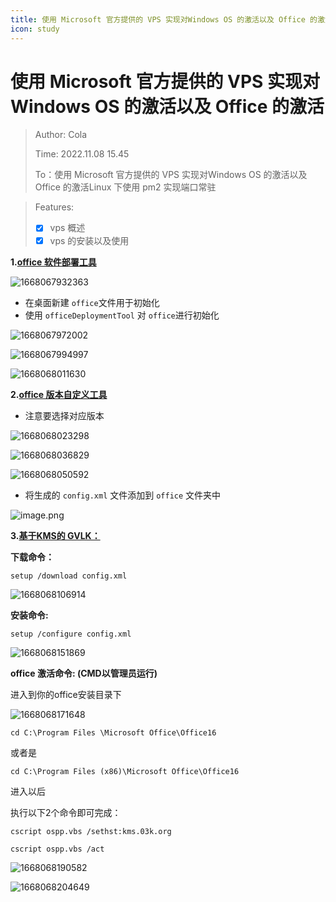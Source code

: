 ```yaml
---
title: 使用 Microsoft 官方提供的 VPS 实现对Windows OS 的激活以及 Office 的激活
icon: study
---
```

# 使用 Microsoft 官方提供的 VPS 实现对Windows OS 的激活以及 Office 的激活

> Author: Cola
>
> Time: 2022.11.08 15.45
>
> To：使用 Microsoft 官方提供的 VPS 实现对Windows OS 的激活以及 Office 的激活Linux 下使用 pm2 实现端口常驻

> Features:
>
> - [X] vps 概述
> - [X] vps 的安装以及使用

**1.[office 软件部署工具](https://www.microsoft.com/en-us/download/details.aspx?id=49117)**

![1668067932363](/1668067932363.png)

- 在桌面新建 `office`文件用于初始化
- 使用 `officeDeploymentTool` 对 `office`进行初始化

![1668067972002](/1668067972002.png)

![1668067994997](/1668067994997.png)

![1668068011630](/1668068011630.png)

**2.[office 版本自定义工具](https://config.office.com/deploymentsettings)**

- 注意要选择对应版本

![1668068023298](/1668068023298.png)

![1668068036829](/1668068036829.png)

![1668068050592](/1668068050592.png)

- 将生成的 `config.xml` 文件添加到 `office` 文件夹中

![image.png](/1668068171648.png)

**3.[基于KMS的 GVLK：](https://learn.microsoft.com/zh-cn/deployoffice/vlactivation/gvlks)**

**下载命令：**

```shell
setup /download config.xml
```

![1668068106914](/1668068106914.png)

**安装命令:**

```shell
setup /configure config.xml
```

![1668068151869](/1668068151869.png)

**office 激活命令: (CMD以管理员运行)**

进入到你的office安装目录下

![1668068171648](/1668068171648.png)

`cd C:\Program Files \Microsoft Office\Office16`

或者是

`cd C:\Program Files (x86)\Microsoft Office\Office16`

进入以后

执行以下2个命令即可完成：

```shell
cscript ospp.vbs /sethst:kms.03k.org

cscript ospp.vbs /act
```

![1668068190582](/1668068190582.png)

![1668068204649](/1668068204649.png)

